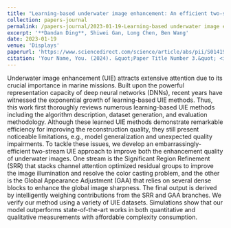```yaml
---
title: "Learning-based underwater image enhancement: An efficient two-stream approach"
collection: papers-journal
permalink: /papers-journal/2023-01-19-Learning-based underwater image enhancement-An efficient two-stream approach
excerpt: '**Dandan Ding**, Shiwei Gan, Long Chen, Ben Wang'
date: 2023-01-19
venue: 'Displays'
paperurl: 'https://www.sciencedirect.com/science/article/abs/pii/S014193822200155X'
citation: 'Your Name, You. (2024). &quot;Paper Title Number 3.&quot; <i>GitHub Journal of Bugs</i>. 1(3).'
---
```


Underwater image enhancement (UIE) attracts extensive attention due to its crucial importance in marine missions. Built upon the powerful representation capacity of deep neural networks (DNNs), recent years have witnessed the exponential growth of learning-based UIE methods. Thus, this work first thoroughly reviews numerous learning-based UIE methods including the algorithm description, dataset generation, and evaluation methodology. Although these learned UIE methods demonstrate remarkable efficiency for improving the reconstruction quality, they still present noticeable limitations, e.g., model generalization and unexpected quality impairments. To tackle these issues, we develop an embarrassingly-efficient two-stream UIE approach to improve both the enhancement quality of underwater images. One stream is the Significant Region Refinement (SRR) that stacks channel attention optimized residual groups to improve the image illumination and resolve the color casting problem, and the other is the Global Appearance Adjustment (GAA) that relies on several dense blocks to enhance the global image sharpness. The final output is derived by intelligently weighing contributions from the SRR and GAA branches. We verify our method using a variety of UIE datasets. Simulations show that our model outperforms state-of-the-art works in both quantitative and qualitative measurements with affordable complexity consumption.